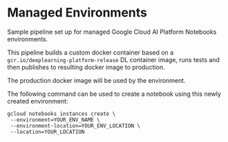 # Managed Environments

Sample pipeline set up for managed Google Cloud AI Platform Notebooks environments.

This pipeline builds a custom docker container based on a `gcr.io/deeplearning-platform-release` DL container image, runs tests and then publishes to resulting docker image to production.

The production docker image will be used by the environment.

The following command can be used to create a notebook using this newly created environment:

```
gcloud notebooks instances create \
 --environment=YOUR_ENV_NAME \
 --environment-location=YOUR_ENV_LOCATION \
 --location=YOUR_LOCATION
```
